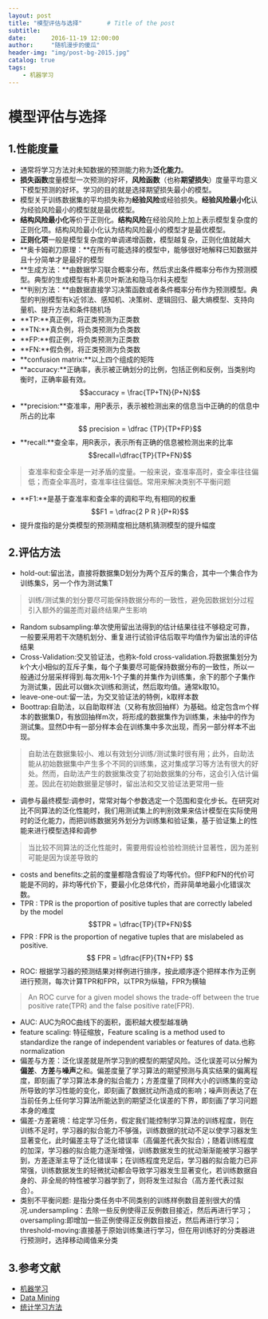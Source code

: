 ```yaml
---
layout: post
title: "模型评估与选择"       # Title of the post
subtitle:  
date:       2016-11-19 12:00:00
author:     "随机漫步的傻瓜"
header-img: "img/post-bg-2015.jpg"
catalog: true
tags:
    - 机器学习
---
```


# 模型评估与选择

## 1.性能度量
- 通常将学习方法对未知数据的预测能力称为**泛化能力**。
- **损失函数**度量模型一次预测的好坏，**风险函数**（也称**期望损失**）度量平均意义下模型预测的好坏。学习的目的就是选择期望损失最小的模型。
- 模型关于训练数据集的平均损失称为**经验风险**或经验损失。**经验风险最小化**认为经验风险最小的模型就是最优模型。
- **结构风险最小化**等价于正则化。**结构风险**在经验风险上加上表示模型复杂度的正则化项。结构风险最小化认为结构风险最小的模型才是最优模型。
- **正则化项**一般是模型复杂度的单调递增函数，模型越复杂，正则化值就越大
- **奥卡姆剃刀原理：**在所有可能选择的模型中，能够很好地解释已知数据并且十分简单才是最好的模型
- **生成方法：**由数据学习联合概率分布，然后求出条件概率分布作为预测模型。典型的生成模型有朴素贝叶斯法和隐马尔科夫模型
- **判别方法：**由数据直接学习决策函数或者条件概率分布作为预测模型。典型的判别模型有k近邻法、感知机、决策树、逻辑回归、最大熵模型、支持向量机、提升方法和条件随机场
- **TP:**真正例，将正类预测为正类数
- **TN:**真负例，将负类预测为负类数
- **FP:**假正例，将负类预测为正类数
- **FN:**假负例，将正类预测为负类数
- **confusion matrix:**以上四个组成的矩阵
- **accuracy:**正确率，表示被正确划分的比例，包括正例和反例，当类别均衡时，正确率最有效。
$$accuracy  = \frac{TP+TN}{P+N}$$
- **precision:**查准率，用P表示，表示被检测出来的信息当中正确的的信息中所占的比率$$ precision = \dfrac {TP}{TP+FP}$$
- **recall:**查全率，用R表示，表示所有正确的信息被检测出来的比率$$recall=\dfrac{TP}{TP+FN}$$
>查准率和查全率是一对矛盾的度量。一般来说，查准率高时，查全率往往偏低；而查全率高时，查准率往往偏低。常用来解决类别不平衡问题

- **F1:**是基于查准率和查全率的调和平均,有相同的权重$$F1 = \dfrac{2  P R }{P+R}$$
- 提升度指的是分类模型的预测精度相比随机猜测模型的提升幅度

## 2.评估方法

- hold-out:留出法，直接将数据集D划分为两个互斥的集合，其中一个集合作为训练集S，另一个作为测试集T

> 训练/测试集的划分要尽可能保持数据分布的一致性，避免因数据划分过程引入额外的偏差而对最终结果产生影响

- Random subsampling:单次使用留出法得到的估计结果往往不够稳定可靠，一般要采用若干次随机划分、重复进行试验评估后取平均值作为留出法的评估结果
- Cross-Validation:交叉验证法，也称k-fold cross-validation.将数据集划分为k个大小相似的互斥子集，每个子集要尽可能保持数据分布的一致性，所以一般通过分层采样得到.每次用k-1个子集的并集作为训练集，余下的那个子集作为测试集，因此可以做k次训练和测试，然后取均值。通常k取10。
- leave-one-out:留一法，为交叉验证法的特例，k取样本数
- Boottrap:自助法，以自助取样法（又称有放回抽样）为基础。给定包含m个样本的数据集D，有放回抽样m次，将形成的数据集作为训练集，未抽中的作为测试集。显然D中有一部分样本会在训练集中多次出现，而另一部分样本不出现。

>自助法在数据集较小、难以有效划分训练/测试集时很有用；此外，自助法能从初始数据集中产生多个不同的训练集，这对集成学习等方法有很大的好处。然而，自助法产生的数据集改变了初始数据集的分布，这会引入估计偏差。因此在初始数据量足够时，留出法和交叉验证法更常用一些

- 调参与最终模型:调参时，常常对每个参数选定一个范围和变化步长。在研究对比不同算法的泛化性能时，我们用测试集上的判别效果来估计模型在实际使用时的泛化能力，而把训练数据另外划分为训练集和验证集，基于验证集上的性能来进行模型选择和调参
>当比较不同算法的泛化性能时，需要用假设检验检测统计显著性，因为差别可能是因为误差导致的
- costs and benefits:之前的度量都隐含假设了均等代价。但FP和FN的代价可能是不同的，非均等代价下，要最小化总体代价，而非简单地最小化错误次数。
- TPR : TPR is the proportion of positive tuples that are correctly labeled by the model$$TPR = \dfrac{TP}{TP+FN}$$
- FPR : FPR is the proportion of negative tuples that are mislabeled as positive. $$ FPR = \dfrac{FP}{TN+FP} $$
- ROC: 根据学习器的预测结果对样例进行排序，按此顺序逐个把样本作为正例进行预测，每次计算TPR和FPR，以TPR为纵轴，FPR为横轴

>An ROC curve for a given model shows the trade-off between the true positive rate(TPR)  and the false positive rate(FPR).

- AUC: AUC为ROC曲线下的面积，面积越大模型越准确
- feature scaling: 特征缩放，Feature scaling is a method used to standardize the range of independent variables or features of data.也称normalization
- 偏差与方差：泛化误差就是所学习到的模型的期望风险。泛化误差可以分解为**偏差**、**方差**与**噪声**之和。偏差度量了学习算法的期望预测与真实结果的偏离程度，即刻画了学习算法本身的拟合能力；方差度量了同样大小的训练集的变动所导致的学习性能的变化，即刻画了数据扰动所造成的影响；噪声则表达了在当前任务上任何学习算法所能达到的期望泛化误差的下界，即刻画了学习问题本身的难度
- 偏差-方差窘境：给定学习任务，假定我们能控制学习算法的训练程度，则在训练不足时，学习器的拟合能力不够强，训练数据的扰动不足以使学习器发生显著变化，此时偏差主导了泛化错误率（高偏差代表欠拟合）；随着训练程度的加深，学习器的拟合能力逐渐增强，训练数据发生的扰动渐渐能被学习器学到，方差逐渐主导了泛化错误率；在训练程度充足后，学习器的拟合能力已非常强，训练数据发生的轻微扰动都会导致学习器发生显著变化，若训练数据自身的、非全局的特性被学习器学到了，则将发生过拟合（高方差代表过拟合）。
- 类别不平衡问题: 是指分类任务中不同类别的训练样例数目差别很大的情况.undersampling：去除一些反例使得正反例数目接近，然后再进行学习；oversampling:即增加一些正例使得正反例数目接近，然后再进行学习；threshold-moving:直接基于原始训练集进行学习，但在用训练好的分类器进行预测时，选择移动阈值来分类

## 3.参考文献
- [机器学习](https://book.douban.com/subject/26708119/)
- [Data Mining](https://book.douban.com/subject/6533777/)
- [统计学习方法](https://book.douban.com/subject/10590856/)
